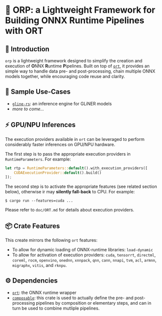 # 🧩 ORP: a Lightweight Framework for Building ONNX Runtime Pipelines with ORT

## 💬 Introduction

`orp` is a lightweight framework designed to simplify the creation and execution of **O**NNX **R**untime **P**ipelines. Built on top of [`ort`](https://ort.pyke.io), it provides an simple way to handle data pre- and post-processing, chain multiple ONNX models together, while encouraging code reuse and clarity.


## 🔨 Sample Use-Cases

* [`gline-rs`](https://github.com/fbilhaut/gline-rs): an inference engine for GLiNER models
* *more to come...*

## ⚡️ GPU/NPU Inferences

The execution providers available in `ort` can be leveraged to perform considerably faster inferences on GPU/NPU hardware.

The first step is to pass the appropriate execution providers in `RuntimeParameters`. For example:

```rust
let rtp = RuntimeParameters::default().with_execution_providers([
    CUDAExecutionProvider::default().build()
]);
```

The second step is to activate the appropriate features (see related section below), otherwise ir may **silently fall-back** to CPU. For example:

```console
$ cargo run --features=cuda ...
```

Please refer to `doc/ORT.md` for details about execution providers.


## 📦 Crate Features

This create mirrors the following `ort` features:

* To allow for dynamic loading of ONNX-runtime libraries: `load-dynamic`
* To allow for activation of execution providers: `cuda`, `tensorrt`, `directml`, `coreml`, `rocm`, `openvino`, `onednn`, `xnnpack`, `qnn`, `cann`, `nnapi`, `tvm`, `acl`, `armnn`, `migraphx`, `vitis`, and `rknpu`.

## ⚙️ Dependencies

* [`ort`](https://ort.pyke.io): the ONNX runtime wrapper
* [`composable`](https://github.com/fbilhaut/composable): this crate is used to actually define the pre- and post-processing pipelines by composition or elementary steps, and can in turn be used to combine mutliple pipelines.
